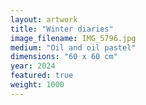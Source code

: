 ```yaml
---
layout: artwork
title: "Winter diaries"
image_filename: IMG_5796.jpg
medium: "Oil and oil pastel"
dimensions: "60 x 60 cm"
year: 2024
featured: true
weight: 1000
---
```

